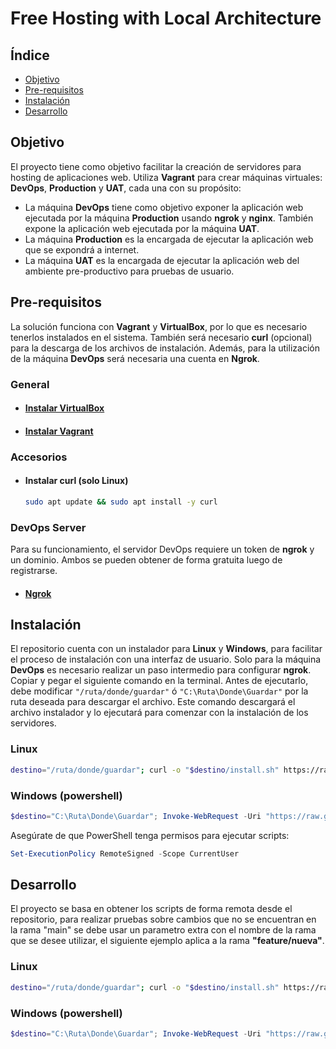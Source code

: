 # Free Hosting with Local Architecture

## Índice
- [Objetivo](#objetivo)
- [Pre-requisitos](#pre-requisitos)
- [Instalación](#instalación)
- [Desarrollo](#desarrollo)

## Objetivo
El proyecto tiene como objetivo facilitar la creación de servidores para hosting de aplicaciones web. Utiliza **Vagrant** para crear máquinas virtuales: **DevOps**, **Production** y **UAT**, cada una con su propósito:

- La máquina **DevOps** tiene como objetivo exponer la aplicación web ejecutada por la máquina **Production** usando **ngrok** y **nginx**. También expone la aplicación web ejecutada por la máquina **UAT**.
- La máquina **Production** es la encargada de ejecutar la aplicación web que se expondrá a internet.
- La máquina **UAT** es la encargada de ejecutar la aplicación web del ambiente pre-productivo para pruebas de usuario.

## Pre-requisitos
La solución funciona con **Vagrant** y **VirtualBox**, por lo que es necesario tenerlos instalados en el sistema. También será necesario **curl** (opcional) para la descarga de los archivos de instalación. Además, para la utilización de la máquina **DevOps** será necesaria una cuenta en **Ngrok**.

### General
- #### [Instalar VirtualBox](https://www.virtualbox.org/wiki/Downloads)
- #### [Instalar Vagrant](https://developer.hashicorp.com/vagrant/install)

### Accesorios
- #### Instalar curl (solo Linux)
  ```bash
  sudo apt update && sudo apt install -y curl
  ```

### DevOps Server
Para su funcionamiento, el servidor DevOps requiere un token de **ngrok** y un dominio. Ambos se pueden obtener de forma gratuita luego de registrarse.

- #### [Ngrok](https://ngrok.com/)

## Instalación
El repositorio cuenta con un instalador para **Linux** y **Windows**, para facilitar el proceso de instalación con una interfaz de usuario. Solo para la máquina **DevOps** es necesario realizar un paso intermedio para configurar **ngrok**.
Copiar y pegar el siguiente comando en la terminal. 
Antes de ejecutarlo, debe modificar `"/ruta/donde/guardar"` ó `"C:\Ruta\Donde\Guardar"` por la ruta deseada para descargar el archivo. Este comando descargará el archivo instalador y lo ejecutará para comenzar con la instalación de los servidores.

### Linux
```bash
destino="/ruta/donde/guardar"; curl -o "$destino/install.sh" https://raw.githubusercontent.com/MartinSIbarra/free-hosting-with-local-architecture/main/install.sh && chmod +x "$destino/install.sh" && "$destino/install.sh"
```

### Windows (powershell)
```powershell
$destino="C:\Ruta\Donde\Guardar"; Invoke-WebRequest -Uri "https://raw.githubusercontent.com/MartinSIbarra/free-hosting-with-local-architecture/main/install.ps1" -OutFile "$destino\install.ps1"; & "$destino\install.ps1"
```
Asegúrate de que PowerShell tenga permisos para ejecutar scripts:
```powershell
Set-ExecutionPolicy RemoteSigned -Scope CurrentUser
```

## Desarrollo
El proyecto se basa en obtener los scripts de forma remota desde el repositorio, para realizar pruebas sobre cambios que no se encuentran en la rama "main" se debe usar un parametro extra con el nombre de la rama que se desee utilizar, el siguiente ejemplo aplica a la rama **"feature/nueva"**.

### Linux
```bash
destino="/ruta/donde/guardar"; curl -o "$destino/install.sh" https://raw.githubusercontent.com/MartinSIbarra/free-hosting-with-local-architecture/main/install.sh && chmod +x "$destino/install.sh" && "$destino/install.sh --branch-name=feature/nueva"
```

### Windows (powershell)
```powershell
$destino="C:\Ruta\Donde\Guardar"; Invoke-WebRequest -Uri "https://raw.githubusercontent.com/MartinSIbarra/free-hosting-with-local-architecture/main/install.ps1" -OutFile "$destino\install.ps1"; & "$destino\install.ps1 --branch-name=feature/nueva"
```
